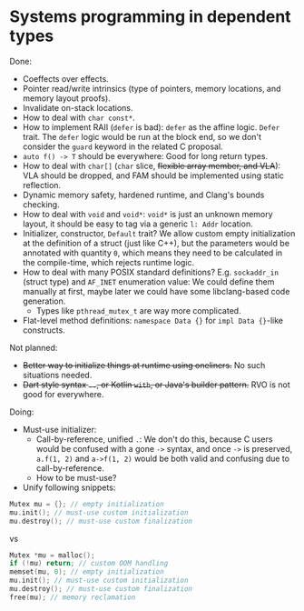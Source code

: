 # Systems programming in dependent types

Done:

* Coeffects over effects.
* Pointer read/write intrinsics (type of pointers, memory locations, and memory layout proofs).
* Invalidate on-stack locations.
* How to deal with `char const*`.
* How to implement RAII (`defer` is bad): `defer` as the affine logic. `Defer` trait. The `defer` logic would be run at
  the block end, so we don't consider the `guard` keyword in the related C proposal.
* `auto f() -> T` should be everywhere: Good for long return types.
* How to deal with `char[]` (`char` slice, ~~flexible array member, and VLA~~): VLA should be dropped, and FAM should be
  implemented using static reflection.
* Dynamic memory safety, hardened runtime, and Clang's bounds checking.
* How to deal with `void` and `void*`: `void*` is just an unknown memory layout, it should be easy to tag via a generic
  `l: Addr` location.
* Initializer, constructor, `Default` trait? We allow custom empty initialization at the definition of a struct (just
  like C++), but the parameters would be annotated with quantity `0`, which means they need to be calculated in the
  compile-time, which rejects runtime logic.
* How to deal with many POSIX standard definitions? E.g. `sockaddr_in` (struct type) and `AF_INET` enumeration value: We
  could define them manually at first, maybe later we could have some libclang-based code generation.
    * Types like `pthread_mutex_t` are way more complicated.
* Flat-level method definitions: `namespace Data {}` for `impl Data {}`-like constructs.

Not planned:

* ~~Better way to initialize things at runtime using oneliners.~~ No such situations needed.
* ~~Dart style syntax `..`, or Kotlin `with`, or Java's builder pattern.~~ RVO is not good for everywhere.

Doing:

* Must-use initializer:
    * Call-by-reference, unified `.`: We don't do this, because C users would be confused with a gone `->` syntax, and
      once `->` is preserved, `a.f(1, 2)` and `a->f(1, 2)` would be both valid and confusing due to call-by-reference.
    * How to be must-use?
* Unify following snippets:

```c
Mutex mu = {}; // empty initialization
mu.init(); // must-use custom initialization
mu.destroy(); // must-use custom finalization
```

vs

```c
Mutex *mu = malloc();
if (!mu) return; // custom OOM handling
memset(mu, 0); // empty initialization
mu.init(); // must-use custom initialization
mu.destroy(); // must-use custom finalization
free(mu); // memory reclamation
```
